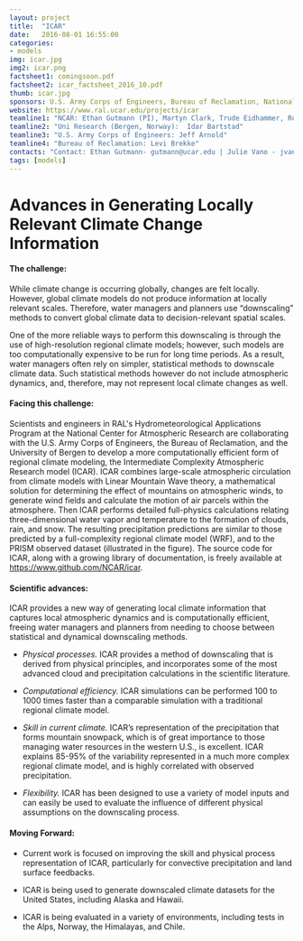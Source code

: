 ```yaml
---
layout: project
title:  "ICAR"
date:   2016-08-01 16:55:00
categories:
- models
img: icar.jpg
img2: icar.png
factsheet1: comingsoon.pdf
factsheet2: icar_factsheet_2016_10.pdf
thumb: icar.jpg
sponsors: U.S. Army Corps of Engineers, Bureau of Reclamation, National Science Foundation (check)
website: https://www.ral.ucar.edu/projects/icar
teamline1: "NCAR: Ethan Gutmann (PI), Martyn Clark, Trude Eidhammer, Roy Rasmussen"
teamline2: "Uni Research (Bergen, Norway):  Idar Bartstad"
teamline3: "U.S. Army Corps of Engineers: Jeff Arnold"
teamline4: "Bureau of Reclamation: Levi Brekke"
contacts: "Contact: Ethan Gutmann- gutmann@ucar.edu | Julie Vano - jvano@ucar.edu"
tags: [models]
---
```


# Advances in Generating Locally Relevant Climate Change Information

#### **The challenge:** 

While climate change is occurring globally, changes are felt locally.  However, global climate models do not produce information at locally relevant scales.  Therefore, water managers and planners use “downscaling” methods to convert global climate data to decision-relevant spatial scales. 

One of the more reliable ways to perform this downscaling is through the use of high-resolution regional climate models; however, such models are too computationally expensive to be run for long time periods.  As a result, water managers often rely on simpler, statistical methods to downscale climate data. Such statistical methods however do not include atmospheric dynamics, and, therefore, may not represent local climate changes as well.

#### **Facing this challenge:**

Scientists and engineers in RAL's Hydrometeorological Applications Program at the National Center for Atmospheric Research are collaborating with the U.S. Army Corps of Engineers, the Bureau of Reclamation, and the University of Bergen to develop a more computationally efficient form of regional climate modeling, the Intermediate Complexity Atmospheric Research model (ICAR).  ICAR combines large-scale atmospheric circulation from climate models with Linear Mountain Wave theory, a mathematical solution for determining the effect of mountains on atmospheric winds, to generate wind fields and calculate the motion of air parcels within the atmosphere. Then ICAR performs detailed full-physics calculations relating three-dimensional water vapor and temperature to the formation of clouds, rain, and snow.  The resulting precipitation predictions are similar to those predicted by a full-complexity regional climate model (WRF), and to the PRISM observed dataset (illustrated in the figure). The source code for ICAR, along with a growing library of documentation, is freely available at https://www.github.com/NCAR/icar.

#### **Scientific advances:**

ICAR provides a new way of generating local climate information that captures local atmospheric dynamics and is computationally efficient, freeing water managers and planners from needing to choose between statistical and dynamical downscaling methods.

*   *Physical processes.* ICAR provides a method of downscaling that is derived from physical principles, and incorporates some of the most advanced cloud and precipitation calculations in the scientific literature.

*   *Computational efficiency.* ICAR simulations can be performed 100 to 1000 times faster than a comparable simulation with a traditional regional climate model.

*   *Skill in current climate.* ICAR’s representation of the precipitation that forms mountain snowpack, which is of great importance to those managing water resources in the western U.S., is excellent. ICAR explains 85-95% of the variability represented in a much more complex regional climate model, and is highly correlated with observed precipitation.

*   *Flexibility.* ICAR has been designed to use a variety of model inputs and can easily be used to evaluate the influence of different physical assumptions on the downscaling process.

#### **Moving Forward:** 

*   Current work is focused on improving the skill and physical process representation of ICAR, particularly for convective precipitation and land surface feedbacks.

*	ICAR is being used to generate downscaled climate datasets for the United States, including Alaska and Hawaii.

*   ICAR is being evaluated in a variety of environments, including tests in the Alps, Norway, the Himalayas, and Chile.
